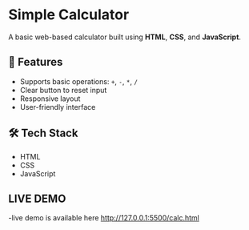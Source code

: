 # Simple Calculator

A basic web-based calculator built using **HTML**, **CSS**, and **JavaScript**.

## 🚀 Features
- Supports basic operations: `+`, `-`, `*`, `/`
- Clear button to reset input
- Responsive layout
- User-friendly interface

## 🛠️ Tech Stack
- HTML
- CSS
- JavaScript

## LIVE DEMO
-live demo is available here http://127.0.0.1:5500/calc.html

